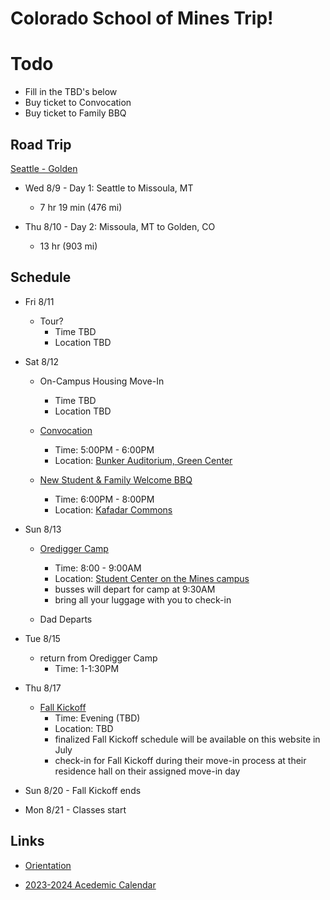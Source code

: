 # Colorado School of Mines Trip!


# Todo

- Fill in the TBD's below
- Buy ticket to Convocation
- Buy ticket to Family BBQ


## Road Trip

[Seattle - Golden](https://www.google.com/maps/dir/Seattle,+WA/Missoula,+MT/Golden,+CO/@43.2425387,-124.1600154,5z/data=!3m1!4b1!4m20!4m19!1m5!1m1!1s0x5490102c93e83355:0x102565466944d59a!2m2!1d-122.3320708!2d47.6062095!1m5!1m1!1s0x535dcc2a50f367cb:0xe9e31277ca94802e!2m2!1d-113.9940314!2d46.8721284!1m5!1m1!1s0x876b981287686cf7:0x14c64654208055dc!2m2!1d-105.2210997!2d39.755543!3e0?entry=ttu)

- Wed 8/9 - Day 1: Seattle to Missoula, MT
  - 7 hr 19 min (476 mi)

- Thu 8/10 - Day 2: Missoula, MT to Golden, CO
  - 13 hr (903 mi)


## Schedule

- Fri 8/11
  - Tour?
    - Time TBD
    - Location TBD

- Sat 8/12
  - On-Campus Housing Move-In
    - Time TBD
    - Location TBD

  - [Convocation](https://mines.universitytickets.com/w/event.aspx?id=1881)
    - Time: 5:00PM - 6:00PM
    - Location: [Bunker Auditorium, Green Center](https://maps.apple.com/?address=924%2016th%20St,%20Golden,%20CO%20%2080401&auid=10006007241486687851)

  - [New Student & Family Welcome BBQ](https://mines.universitytickets.com/w/event.aspx?id=1882)
    - Time: 6:00PM - 8:00PM
    - Location: [Kafadar Commons](https://maps.apple.com/?address=1500%20Illinois%20St,%20Golden,%20CO%20%2080401&auid=4651926202129259002)

- Sun 8/13
  - [Oredigger Camp](https://www.mines.edu/new-student-transition-services/orientation/oredigger-camp/)
    - Time: 8:00 - 9:00AM
    - Location: [Student Center on the Mines campus](https://maps.apple.com/?address=1516%20Maple%20St,%20Golden,%20CO%20%2080401)
    - busses will depart for camp at 9:30AM
    - bring all your luggage with you to check-in

  - Dad Departs

- Tue 8/15
  - return from Oredigger Camp
    - Time: 1-1:30PM

- Thu 8/17
  - [Fall Kickoff](https://www.mines.edu/new-student-transition-services/orientation/kickoff/)
    - Time: Evening (TBD)
    - Location: TBD
    - finalized Fall Kickoff schedule will be available on this website in July
    - check-in for Fall Kickoff during their move-in process at their residence hall on their assigned move-in day

- Sun 8/20 - Fall Kickoff ends

- Mon 8/21 - Classes start


## Links

- [Orientation](https://www.mines.edu/new-student-transition-services/orientation/)

- [2023-2024 Acedemic Calendar](https://www.mines.edu/registrar/wp-content/uploads/sites/51/2023/04/Academic-Calendar-23-24-EDITS-4.19.23-1.pdf)
